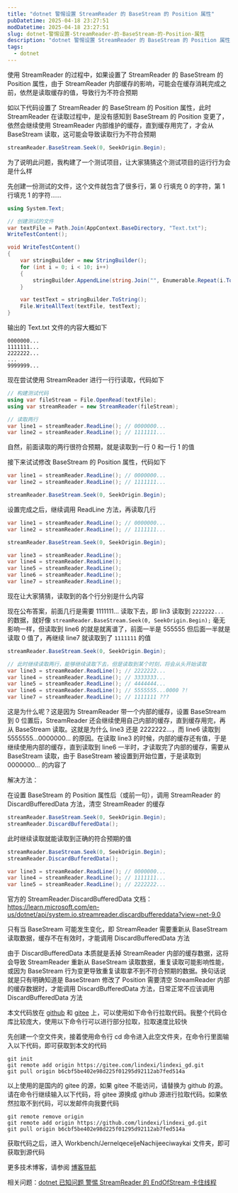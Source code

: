 ```yaml
---
title: "dotnet 警惕设置 StreamReader 的 BaseStream 的 Position 属性"
pubDatetime: 2025-04-18 23:27:51
modDatetime: 2025-04-18 23:27:51
slug: dotnet-警惕设置-StreamReader-的-BaseStream-的-Position-属性
description: "dotnet 警惕设置 StreamReader 的 BaseStream 的 Position 属性"
tags:
  - dotnet
---
```





使用 StreamReader 的过程中，如果设置了 StreamReader 的 BaseStream 的 Position 属性，由于 StreamReader 内部缓存的影响，可能会在缓存消耗完成之前，依然是读取缓存的值，导致行为不符合预期

<!--more-->


<!-- CreateTime:2025/04/19 07:27:51 -->

<!-- 发布 -->
<!-- 博客 -->

如以下代码设置了 StreamReader 的 BaseStream 的 Position 属性，此时 StreamReader 在读取过程中，是没有感知到 BaseStream 的 Position 变更了，依然会继续使用 StreamReader 内部维护的缓存，直到缓存用完了，才会从 BaseStream 读取，这可能会导致读取行为不符合预期

```csharp
streamReader.BaseStream.Seek(0, SeekOrigin.Begin);
```

为了说明此问题，我构建了一个测试项目，让大家猜猜这个测试项目的运行行为会是什么样

先创建一份测试的文件，这个文件就包含了很多行，第 0 行填充 0 的字符，第 1 行填充 1 的字符……

```csharp
using System.Text;

// 创建测试的文件
var textFile = Path.Join(AppContext.BaseDirectory, "Text.txt");
WriteTestContent();

void WriteTestContent()
{
    var stringBuilder = new StringBuilder();
    for (int i = 0; i < 10; i++)
    {
        stringBuilder.AppendLine(string.Join("", Enumerable.Repeat(i.ToString(), 200)));
    }

    var testText = stringBuilder.ToString();
    File.WriteAllText(textFile, testText);
}
```

输出的 Text.txt 文件的内容大概如下

```
0000000...
1111111...
2222222...
...
9999999...
```

现在尝试使用 StreamReader 进行一行行读取，代码如下

```csharp
// 构建测试代码
using var fileStream = File.OpenRead(textFile);
using var streamReader = new StreamReader(fileStream);

// 读取两行
var line1 = streamReader.ReadLine(); // 0000000...
var line2 = streamReader.ReadLine(); // 1111111...
```

自然，前面读取的两行很符合预期，就是读取到一行 0 和一行 1 的值

接下来试试修改 BaseStream 的 Position 属性，代码如下

```csharp
var line1 = streamReader.ReadLine(); // 0000000...
var line2 = streamReader.ReadLine(); // 1111111...

streamReader.BaseStream.Seek(0, SeekOrigin.Begin);
```

设置完成之后，继续调用 ReadLine 方法，再读取几行

```csharp
var line1 = streamReader.ReadLine(); // 0000000...
var line2 = streamReader.ReadLine(); // 1111111...

streamReader.BaseStream.Seek(0, SeekOrigin.Begin);

var line3 = streamReader.ReadLine();
var line4 = streamReader.ReadLine();
var line5 = streamReader.ReadLine();
var line6 = streamReader.ReadLine();
var line7 = streamReader.ReadLine();
```

现在让大家猜猜，读取到的各个行分别是什么内容

现在公布答案，前面几行是需要 1111111... 读取下去，即 lin3 读取到 `2222222...` 的数据，就好像 `streamReader.BaseStream.Seek(0, SeekOrigin.Begin);` 毫无影响一样，但读取到 line6 的就是就离谱了，前面一半是 555555 但后面一半就是读取 0 值了，再继续 line7 就读取到了 `1111111` 的值

```csharp
streamReader.BaseStream.Seek(0, SeekOrigin.Begin);

// 此时继续读取两行，能够继续读取下去，但是读取到某个时刻，将会从头开始读取
var line3 = streamReader.ReadLine(); // 2222222...
var line4 = streamReader.ReadLine(); // 3333333...
var line5 = streamReader.ReadLine(); // 4444444...
var line6 = streamReader.ReadLine(); // 5555555...0000 ?!
var line7 = streamReader.ReadLine(); // 1111111 ???
```

这是为什么呢？这是因为 StreamReader 带一个内部的缓存，设置 BaseStream 到 0 位置后，StreamReader 还会继续使用自己内部的缓存，直到缓存用完，再从 BaseStream 读取。这就是为什么 line3 还是 2222222...，而 line6 读取到 5555555...0000000... 的原因。在读取 line3 的时候，内部的缓存还有值，于是继续使用内部的缓存，直到读取到 line6 一半时，才读取完了内部的缓存，需要从 BaseStream 读取，由于 BaseStream 被设置到开始位置，于是读取到 0000000... 的内容了

解决方法：

在设置 BaseStream 的 Position 属性后（或前一句），调用 StreamReader 的 DiscardBufferedData 方法，清空 StreamReader 的缓存

```csharp
streamReader.BaseStream.Seek(0, SeekOrigin.Begin);
streamReader.DiscardBufferedData();
```

此时继续读取就能读取到正确的符合预期的值

```csharp
streamReader.BaseStream.Seek(0, SeekOrigin.Begin);
streamReader.DiscardBufferedData();

var line3 = streamReader.ReadLine(); // 0000000...
var line4 = streamReader.ReadLine(); // 1111111...
var line5 = streamReader.ReadLine(); // 2222222...
```

官方的 StreamReader.DiscardBufferedData 文档： <https://learn.microsoft.com/en-us/dotnet/api/system.io.streamreader.discardbuffereddata?view=net-9.0>

只有当 BaseStream 可能发生变化，即 StreamReader 需要重新从 BaseStream 读取数据，缓存不在有效时，才能调用 DiscardBufferedData 方法

由于 DiscardBufferedData 本质就是丢掉 StreamReader 内部的缓存数据，这将会导致 StreamReader 重新从 BaseStream 读取数据，重复读取可能影响性能，或因为 BaseStream 行为变更导致重复读取拿不到不符合预期的数据。换句话说就是只有明确知道是 BaseStream 修改了 Position 需要清空 StreamReader 内部的缓存数据时，才能调用 DiscardBufferedData 方法，日常正常不应该调用 DiscardBufferedData 方法

本文代码放在 [github](https://github.com/lindexi/lindexi_gd/tree/b6cbf5be402e98d225f01295d92112ab7fed514a/Workbench/JernelqeceljeNachijeeciwaykai) 和 [gitee](https://gitee.com/lindexi/lindexi_gd/blob/b6cbf5be402e98d225f01295d92112ab7fed514a/Workbench/JernelqeceljeNachijeeciwaykai) 上，可以使用如下命令行拉取代码。我整个代码仓库比较庞大，使用以下命令行可以进行部分拉取，拉取速度比较快

先创建一个空文件夹，接着使用命令行 cd 命令进入此空文件夹，在命令行里面输入以下代码，即可获取到本文的代码

```
git init
git remote add origin https://gitee.com/lindexi/lindexi_gd.git
git pull origin b6cbf5be402e98d225f01295d92112ab7fed514a
```

以上使用的是国内的 gitee 的源，如果 gitee 不能访问，请替换为 github 的源。请在命令行继续输入以下代码，将 gitee 源换成 github 源进行拉取代码。如果依然拉取不到代码，可以发邮件向我要代码

```
git remote remove origin
git remote add origin https://github.com/lindexi/lindexi_gd.git
git pull origin b6cbf5be402e98d225f01295d92112ab7fed514a
```

获取代码之后，进入 Workbench/JernelqeceljeNachijeeciwaykai 文件夹，即可获取到源代码

更多技术博客，请参阅 [博客导航](https://blog.lindexi.com/post/%E5%8D%9A%E5%AE%A2%E5%AF%BC%E8%88%AA.html )

相关问题：[dotnet 已知问题 警惕 StreamReader 的 EndOfStream 卡住线程](https://blog.lindexi.com/post/dotnet-%E5%B7%B2%E7%9F%A5%E9%97%AE%E9%A2%98-%E8%AD%A6%E6%83%95-StreamReader-%E7%9A%84-EndOfStream-%E5%8D%A1%E4%BD%8F%E7%BA%BF%E7%A8%8B.html )
<!-- [dotnet 已知问题 警惕 StreamReader 的 EndOfStream 卡住线程 - lindexi - 博客园](https://www.cnblogs.com/lindexi/p/18397603 ) -->
